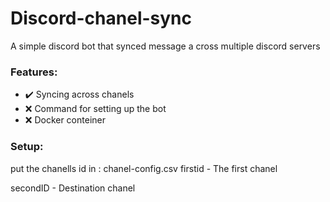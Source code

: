 # Discord-chanel-sync
A simple discord bot that synced message a cross multiple discord servers
### Features:
* ✔️ Syncing across chanels 
* ❌ Command for setting up the bot 
* ❌ Docker conteiner 

### Setup:
put the chanells id in : chanel-config.csv
firstid - The first chanel

secondID - Destination chanel
